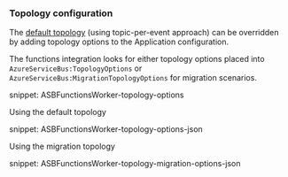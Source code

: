 ### Topology configuration

The [default topology](/transports/azure-service-bus/topology.md) (using topic-per-event approach) can be overridden by adding topology options to the Application configuration.

The functions integration looks for either topology options placed into `AzureServiceBus:TopologyOptions` or `AzureServiceBus:MigrationTopologyOptions` for migration scenarios.

snippet: ASBFunctionsWorker-topology-options

Using the default topology

snippet: ASBFunctionsWorker-topology-options-json

Using the migration topology

snippet: ASBFunctionsWorker-topology-migration-options-json